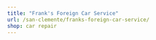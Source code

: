 ```yaml
---
title: "Frank's Foreign Car Service"
url: /san-clemente/franks-foreign-car-service/
shop: car repair
---
```

